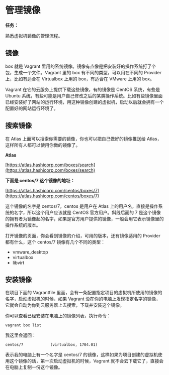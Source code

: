 # 管理镜像

**任务：**

熟悉虚拟机镜像的管理流程。

## 镜像

box 就是 Vagrant 里用的系统镜像。镜像有点像是把安装好的操作系统打了个包，生成一个文件。Vagrant 里的 box 有不同的类型，可以用在不同的 Provider 上，比如有适合在 Virtualbox 上用的 box，有适合在 VMware 上用的 box。

Vagrant 在它的云服务上提供下载这些镜像，有的镜像是 CentOS 系统，有些是 Ubuntu 系统，有些可能是用户自己修改之后的某类操作系统。比如有些镜像里面已经安装好了网站的运行环境，用这种镜像创建的虚拟机，启动以后就会拥有一个配置好的网站运行环境了。

## 搜索镜像

在 Atlas 上面可以搜索你需要的镜像，你也可以把自己做好的镜像推送给 Atlas，这样所有人都可以使用你做的镜像了。

**Atlas**

[https://atlas.hashicorp.com/boxes/search](https://atlas.hashicorp.com/boxes/search)

**下面是 centos/7 这个镜像的地址：**

[https://atlas.hashicorp.com/centos/boxes/7](https://atlas.hashicorp.com/centos/boxes/7)

这个镜像的名字是 centos/7，centos 是用户在 Atlas 上的用户名，直接是操作系统的名字，所以这个用户应该就是 CentOS 官方用户。斜线后面的 7 是这个镜像的拥有者为镜像起的名字，如果是官方用户提供的镜像，一般会用它表示镜像里的操作系统的版本。

打开镜像的页面，你会看到镜像的介绍，可用的版本，还有镜像适用的 Provider 都有什么，这个 centos/7 镜像有几个不同的类型：

* vmware\_desktop
* virtualbox
* libvirt

## 安装镜像

在项目下面的 Vagrantfile 里面，会有一条配置指定项目的虚拟机所使用的镜像的名字，启动虚拟机的时候，如果 Vagrant 没在你的电脑上发现指定名字的镜像，它就会自动为你到云服务器上去搜索，下载并安装这个镜像。

你可以查看已经安装在电脑上的镜像列表，执行命令：

```
vagrant box list
```

我这里会返回：

```
centos/7            (virtualbox, 1704.01)
```

表示我的电脑上有一个名字是 centos/7 的镜像，这样如果为项目创建的虚拟机使用这个镜像的话，第一次启动虚拟机的时候，Vagrant 就不会去下载它了，直接会在电脑上复制一份这个镜像。







